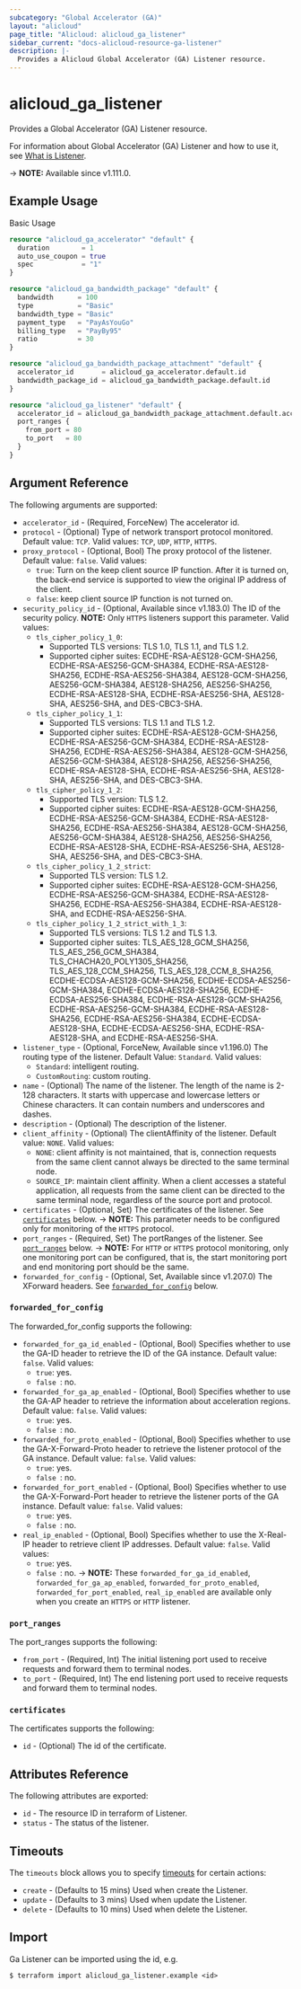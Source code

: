 ```yaml
---
subcategory: "Global Accelerator (GA)"
layout: "alicloud"
page_title: "Alicloud: alicloud_ga_listener"
sidebar_current: "docs-alicloud-resource-ga-listener"
description: |-
  Provides a Alicloud Global Accelerator (GA) Listener resource.
---
```


# alicloud_ga_listener

Provides a Global Accelerator (GA) Listener resource.

For information about Global Accelerator (GA) Listener and how to use it, see [What is Listener](https://www.alibabacloud.com/help/en/global-accelerator/latest/api-ga-2019-11-20-createlistener).

-> **NOTE:** Available since v1.111.0.

## Example Usage

Basic Usage

```terraform
resource "alicloud_ga_accelerator" "default" {
  duration        = 1
  auto_use_coupon = true
  spec            = "1"
}

resource "alicloud_ga_bandwidth_package" "default" {
  bandwidth      = 100
  type           = "Basic"
  bandwidth_type = "Basic"
  payment_type   = "PayAsYouGo"
  billing_type   = "PayBy95"
  ratio          = 30
}

resource "alicloud_ga_bandwidth_package_attachment" "default" {
  accelerator_id       = alicloud_ga_accelerator.default.id
  bandwidth_package_id = alicloud_ga_bandwidth_package.default.id
}

resource "alicloud_ga_listener" "default" {
  accelerator_id = alicloud_ga_bandwidth_package_attachment.default.accelerator_id
  port_ranges {
    from_port = 80
    to_port   = 80
  }
}
```

## Argument Reference

The following arguments are supported:

* `accelerator_id` - (Required, ForceNew) The accelerator id.
* `protocol` - (Optional) Type of network transport protocol monitored. Default value: `TCP`. Valid values: `TCP`, `UDP`, `HTTP`, `HTTPS`.
* `proxy_protocol` - (Optional, Bool) The proxy protocol of the listener. Default value: `false`. Valid values:
  - `true`: Turn on the keep client source IP function. After it is turned on, the back-end service is supported to view the original IP address of the client.
  - `false`: keep client source IP function is not turned on.
* `security_policy_id` - (Optional, Available since v1.183.0) The ID of the security policy. **NOTE:** Only `HTTPS` listeners support this parameter. Valid values:
  - `tls_cipher_policy_1_0`:
    - Supported TLS versions: TLS 1.0, TLS 1.1, and TLS 1.2.
    - Supported cipher suites: ECDHE-RSA-AES128-GCM-SHA256, ECDHE-RSA-AES256-GCM-SHA384, ECDHE-RSA-AES128-SHA256, ECDHE-RSA-AES256-SHA384, AES128-GCM-SHA256, AES256-GCM-SHA384, AES128-SHA256, AES256-SHA256, ECDHE-RSA-AES128-SHA, ECDHE-RSA-AES256-SHA, AES128-SHA, AES256-SHA, and DES-CBC3-SHA.
  - `tls_cipher_policy_1_1`:
    - Supported TLS versions: TLS 1.1 and TLS 1.2.
    - Supported cipher suites: ECDHE-RSA-AES128-GCM-SHA256, ECDHE-RSA-AES256-GCM-SHA384, ECDHE-RSA-AES128-SHA256, ECDHE-RSA-AES256-SHA384, AES128-GCM-SHA256, AES256-GCM-SHA384, AES128-SHA256, AES256-SHA256, ECDHE-RSA-AES128-SHA, ECDHE-RSA-AES256-SHA, AES128-SHA, AES256-SHA, and DES-CBC3-SHA.
  - `tls_cipher_policy_1_2`:
    - Supported TLS version: TLS 1.2.
    - Supported cipher suites: ECDHE-RSA-AES128-GCM-SHA256, ECDHE-RSA-AES256-GCM-SHA384, ECDHE-RSA-AES128-SHA256, ECDHE-RSA-AES256-SHA384, AES128-GCM-SHA256, AES256-GCM-SHA384, AES128-SHA256, AES256-SHA256, ECDHE-RSA-AES128-SHA, ECDHE-RSA-AES256-SHA, AES128-SHA, AES256-SHA, and DES-CBC3-SHA.
  - `tls_cipher_policy_1_2_strict`:
    - Supported TLS version: TLS 1.2.
    - Supported cipher suites: ECDHE-RSA-AES128-GCM-SHA256, ECDHE-RSA-AES256-GCM-SHA384, ECDHE-RSA-AES128-SHA256, ECDHE-RSA-AES256-SHA384, ECDHE-RSA-AES128-SHA, and ECDHE-RSA-AES256-SHA.
  - `tls_cipher_policy_1_2_strict_with_1_3`:
    - Supported TLS versions: TLS 1.2 and TLS 1.3.
    - Supported cipher suites: TLS_AES_128_GCM_SHA256, TLS_AES_256_GCM_SHA384, TLS_CHACHA20_POLY1305_SHA256, TLS_AES_128_CCM_SHA256, TLS_AES_128_CCM_8_SHA256, ECDHE-ECDSA-AES128-GCM-SHA256, ECDHE-ECDSA-AES256-GCM-SHA384, ECDHE-ECDSA-AES128-SHA256, ECDHE-ECDSA-AES256-SHA384, ECDHE-RSA-AES128-GCM-SHA256, ECDHE-RSA-AES256-GCM-SHA384, ECDHE-RSA-AES128-SHA256, ECDHE-RSA-AES256-SHA384, ECDHE-ECDSA-AES128-SHA, ECDHE-ECDSA-AES256-SHA, ECDHE-RSA-AES128-SHA, and ECDHE-RSA-AES256-SHA.
* `listener_type` - (Optional, ForceNew, Available since v1.196.0) The routing type of the listener. Default Value: `Standard`. Valid values:
  - `Standard`: intelligent routing.
  - `CustomRouting`: custom routing.
* `name` - (Optional) The name of the listener. The length of the name is 2-128 characters. It starts with uppercase and lowercase letters or Chinese characters. It can contain numbers and underscores and dashes.
* `description` - (Optional) The description of the listener.
* `client_affinity` - (Optional) The clientAffinity of the listener. Default value: `NONE`. Valid values:
  - `NONE`: client affinity is not maintained, that is, connection requests from the same client cannot always be directed to the same terminal node.
  - `SOURCE_IP`: maintain client affinity. When a client accesses a stateful application, all requests from the same client can be directed to the same terminal node, regardless of the source port and protocol.
* `certificates` - (Optional, Set) The certificates of the listener. See [`certificates`](#certificates) below.
-> **NOTE:** This parameter needs to be configured only for monitoring of the `HTTPS` protocol.
* `port_ranges` - (Required, Set) The portRanges of the listener. See [`port_ranges`](#port_ranges) below.
-> **NOTE:** For `HTTP` or `HTTPS` protocol monitoring, only one monitoring port can be configured, that is, the start monitoring port and end monitoring port should be the same.
* `forwarded_for_config` - (Optional, Set, Available since v1.207.0) The XForward headers. See [`forwarded_for_config`](#forwarded_for_config) below.

### `forwarded_for_config`

The forwarded_for_config supports the following:

* `forwarded_for_ga_id_enabled` - (Optional, Bool) Specifies whether to use the GA-ID header to retrieve the ID of the GA instance. Default value: `false`. Valid values:
  - `true`: yes.
  - `false `: no.
* `forwarded_for_ga_ap_enabled` - (Optional, Bool) Specifies whether to use the GA-AP header to retrieve the information about acceleration regions. Default value: `false`. Valid values:
  - `true`: yes.
  - `false `: no.
* `forwarded_for_proto_enabled` - (Optional, Bool) Specifies whether to use the GA-X-Forward-Proto header to retrieve the listener protocol of the GA instance. Default value: `false`. Valid values:
  - `true`: yes.
  - `false `: no.
* `forwarded_for_port_enabled` - (Optional, Bool) Specifies whether to use the GA-X-Forward-Port header to retrieve the listener ports of the GA instance. Default value: `false`. Valid values:
  - `true`: yes.
  - `false `: no.
* `real_ip_enabled` - (Optional, Bool) Specifies whether to use the X-Real-IP header to retrieve client IP addresses. Default value: `false`. Valid values:
  - `true`: yes.
  - `false `: no.
-> **NOTE:** These `forwarded_for_ga_id_enabled`, `forwarded_for_ga_ap_enabled`, `forwarded_for_proto_enabled`, `forwarded_for_port_enabled`, `real_ip_enabled` are available only when you create an `HTTPS` or `HTTP` listener.

### `port_ranges`

The port_ranges supports the following:

* `from_port` - (Required, Int) The initial listening port used to receive requests and forward them to terminal nodes.
* `to_port` - (Required, Int) The end listening port used to receive requests and forward them to terminal nodes.

### `certificates`

The certificates supports the following:

* `id` - (Optional) The id of the certificate.

## Attributes Reference

The following attributes are exported:

* `id` - The resource ID in terraform of Listener.
* `status` - The status of the listener.

## Timeouts

The `timeouts` block allows you to specify [timeouts](https://www.terraform.io/docs/configuration-0-11/resources.html#timeouts) for certain actions:

* `create` - (Defaults to 15 mins) Used when create the Listener.
* `update` - (Defaults to 3 mins) Used when update the Listener.
* `delete` - (Defaults to 10 mins) Used when delete the Listener.

## Import

Ga Listener can be imported using the id, e.g.

```shell
$ terraform import alicloud_ga_listener.example <id>
```

